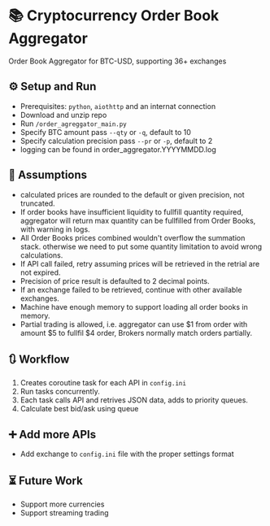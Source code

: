 # :books: Cryptocurrency Order Book Aggregator
Order Book Aggregator for BTC-USD, supporting 36+ exchanges

## :gear: Setup and Run
- Prerequisites: `python`, `aiothttp` and an internat connection
- Download and unzip repo
- Run `/order_agreggator_main.py`
- Specify BTC amount pass `--qty` or `-q`, default to 10
- Specify calculation precision pass `--pr` or `-p`, default to 2
- logging can be found in order_aggregator.YYYYMMDD.log

## :scroll: Assumptions 
- calculated prices are rounded to the default or given precision, not truncated.
- If order books have insufficient liquidity to fullfill quantity required, aggregator will return max quantity can be fullfilled from Order Books, with warning in logs.
- All Order Books prices combined wouldn't overflow the summation stack. otherwise we need to put some quantity limitation to avoid wrong calculations.
- If API call failed, retry assuming prices will be retrieved in the retrial are not expired.
- Precision of price result is defaulted to 2 decimal points.
- If an exchange failed to be retrieved, continue with other available exchanges.
- Machine have enough memory to support loading all order books in memory.
- Partial trading is allowed, i.e. aggregator can use $1 from order with amount $5 to fullfil $4 order, Brokers normally match orders partially.

## :arrows_clockwise: Workflow
1. Creates coroutine task for each API in `config.ini`
2. Run tasks concurrently.
3. Each task calls API and retrives JSON data, adds to priority queues.
3. Calculate best bid/ask using queue

## :heavy_plus_sign: Add more APIs
- Add exchange to `config.ini` file with the proper settings format

## :hourglass_flowing_sand: Future Work
- Support more currencies
- Support streaming trading



